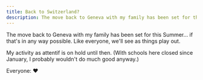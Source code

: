 ```yaml
---
title: Back to Switzerland?
description: The move back to Geneva with my family has been set for this Summer… if possible.
---
```


The move back to Geneva with my family has been set for this Summer… if that's in any way possible. Like everyone, we'll see as things play out.

My activity as <span class="workshop-name">attentif</span> is on hold until then. (With schools here closed since January, I probably wouldn't do much good anyway.)

Everyone: ❤️
